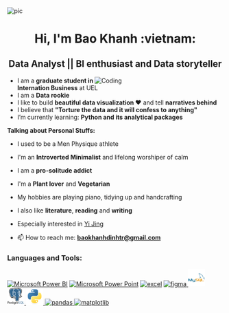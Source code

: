 <img align="Center" alt="pic" height="300" width="1000" src=https://user-images.githubusercontent.com/100661121/235061470-f624d580-c420-46bb-aebc-4e0488229b99.svg>
<h1 align="center">Hi, I'm Bao Khanh :vietnam:</h1>
<h2 align="center"> Data Analyst || BI enthusiast and Data storyteller </h2>
<img align="right" alt="Coding" width="300" src=https://user-images.githubusercontent.com/100661121/233270755-e4198ab4-9f05-4518-8181-819899668168.png>


- I am a **graduate student in Internation Business** at UEL
- I am a **Data rookie**
- I like to build  **beautiful data visualization ❤️** and tell **narratives behind**
- I believe that **"Torture the data and it will confess to anything"**
- I’m currently learning: **Python and its analytical packages**


**Talking about Personal Stuffs:**

- I used to be a Men Physique athlete
- I'm an **Introverted Minimalist** and lifelong worshiper of calm
- I am a **pro-solitude addict**
- I'm a **Plant lover** and **Vegetarian**
- My hobbies are playing piano, tidying up and handcrafting
- I also like **literature**, **reading** and **writing** 
- Especially interested in [Yi Jing](https://en.wikipedia.org/wiki/I_Ching)

- 📫 How to reach me: **baokhanhdinhtr@gmail.com** 


<h3 align="left">Languages and Tools:</h3>
</a> <a href="https://powerbi.microsoft.com/en/" target="_blank" rel="noreferrer"> <img src="https://upload.wikimedia.org/wikipedia/commons/thumb/c/cf/New_Power_BI_Logo.svg/600px-New_Power_BI_Logo.svg.png?20210102182532" alt="Microsoft Power BI" width="40" height="40"/></a></a> <a href="https://www.microsoft.com/en-us/microsoft-365/powerpoint" target="_blank" rel="noreferrer"> <img src="https://upload.wikimedia.org/wikipedia/commons/3/3b/Microsoft_PowerPoint_Logo.png" alt="Microsoft Power Point" width="40" height="40"/></a> <a href="https://www.microsoft.com/en-us/microsoft-365/excel" target="_blank" rel="noreferrer"> <img src="https://upload.wikimedia.org/wikipedia/commons/thumb/3/34/Microsoft_Office_Excel_%282019%E2%80%93present%29.svg/2203px-Microsoft_Office_Excel_%282019%E2%80%93present%29.svg.png" alt="excel" width="40" height="40"/></a> <a href="https://www.canva.com/" target="_blank" rel="noreferrer"> <img src="https://www.vectorlogo.zone/logos/canva/canva-icon.svg" alt="figma" width="40" height="40"/>  </a> <a href="https://www.mysql.com/" target="_blank" rel="noreferrer"> <img src="https://raw.githubusercontent.com/devicons/devicon/master/icons/mysql/mysql-original-wordmark.svg" alt="mysql" width="40" height="40"/> </a> <a href="https://www.postgresql.org" target="_blank" rel="noreferrer"> <img src="https://raw.githubusercontent.com/devicons/devicon/master/icons/postgresql/postgresql-original-wordmark.svg" alt="postgresql" width="40" height="40"/> </a> <a href="https://www.python.org" target="_blank" rel="noreferrer"> <img src="https://raw.githubusercontent.com/devicons/devicon/master/icons/python/python-original.svg" alt="python" width="40" height="40"/>
</a> <a href="https://pandas.pydata.org/" target="_blank" rel="noreferrer"> <img src="https://numfocus.org/wp-content/uploads/2016/07/pandas-logo-300.png" alt="pandas" width="40" height="40"/> </a> <a href="https://matplotlib.org/" target="_blank" rel="noreferrer"> <img src="https://matplotlib.org/_static/logo_light.svg" alt="matplotlib" width="40" height="40"/>
